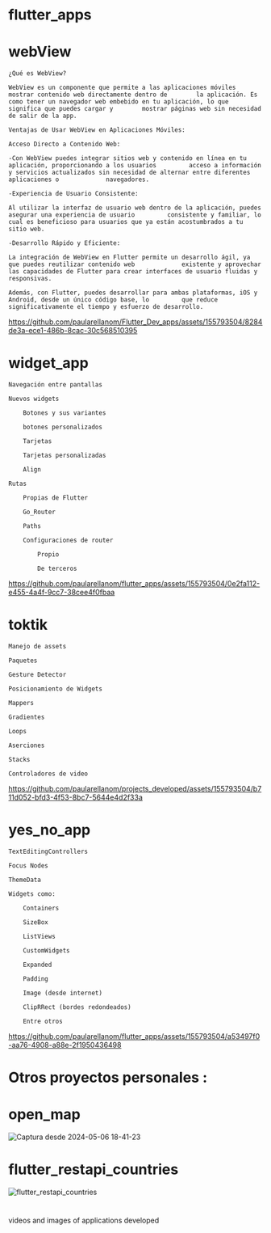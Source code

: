 # flutter_apps


# webView

    ¿Qué es WebView?

    WebView es un componente que permite a las aplicaciones móviles mostrar contenido web directamente dentro de        la aplicación. Es como tener un navegador web embebido en tu aplicación, lo que significa que puedes cargar y        mostrar páginas web sin necesidad de salir de la app.

    Ventajas de Usar WebView en Aplicaciones Móviles:

    Acceso Directo a Contenido Web:

    -Con WebView puedes integrar sitios web y contenido en línea en tu aplicación, proporcionando a los usuarios         acceso a información y servicios actualizados sin necesidad de alternar entre diferentes aplicaciones o             navegadores.

    -Experiencia de Usuario Consistente:

    Al utilizar la interfaz de usuario web dentro de la aplicación, puedes asegurar una experiencia de usuario         consistente y familiar, lo cual es beneficioso para usuarios que ya están acostumbrados a tu sitio web.

    -Desarrollo Rápido y Eficiente:

    La integración de WebView en Flutter permite un desarrollo ágil, ya que puedes reutilizar contenido web             existente y aprovechar las capacidades de Flutter para crear interfaces de usuario fluidas y responsivas.

    Además, con Flutter, puedes desarrollar para ambas plataformas, iOS y Android, desde un único código base, lo         que reduce significativamente el tiempo y esfuerzo de desarrollo.



https://github.com/paularellanom/Flutter_Dev_apps/assets/155793504/8284de3a-ece1-486b-8cac-30c568510395



# widget_app

    Navegación entre pantallas

    Nuevos widgets

        Botones y sus variantes

        botones personalizados

        Tarjetas

        Tarjetas personalizadas

        Align

    Rutas

        Propias de Flutter

        Go_Router

        Paths

        Configuraciones de router

            Propio

            De terceros

https://github.com/paularellanom/flutter_apps/assets/155793504/0e2fa112-e455-4a4f-9cc7-38cee4f0fbaa

# toktik


    Manejo de assets

    Paquetes

    Gesture Detector

    Posicionamiento de Widgets

    Mappers

    Gradientes

    Loops

    Aserciones

    Stacks

    Controladores de video

https://github.com/paularellanom/projects_developed/assets/155793504/b711d052-bfd3-4f53-8bc7-5644e4d2f33a

# yes_no_app


    TextEditingControllers

    Focus Nodes

    ThemeData

    Widgets como:

        Containers

        SizeBox

        ListViews

        CustomWidgets

        Expanded

        Padding

        Image (desde internet)

        ClipRRect (bordes redondeados)

        Entre otros

https://github.com/paularellanom/flutter_apps/assets/155793504/a53497f0-aa76-4908-a88e-2f1950436498


#
# Otros proyectos personales :

# open_map

![Captura desde 2024-05-06 18-41-23](https://github.com/paularellanom/flutter_apps/assets/155793504/69256c3b-e99b-4702-b827-fd79a026a454)


# flutter_restapi_countries 

![flutter_restapi_countries](https://github.com/paularellanom/flutter_apps/assets/155793504/67b1f62a-c994-4af1-8f03-5e4082bb7f07)


# 
videos and images of applications developed

